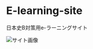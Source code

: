 # E-learning-site
日本史B対策用e-ラーニングサイト

![サイト画像](https://raw.github.com/wiki/ao1neko/E-learning-site/images/image.png)
